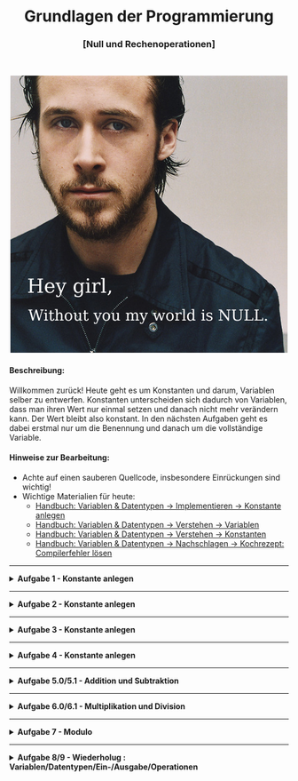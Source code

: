 <h1 align="center">Grundlagen der Programmierung</h1>
<h3 align="center">[Null und Rechenoperationen]</h3>
<br>
<p align="center">
  <img src="./tumblr_lwqxlxWISQ1r8lg7to1_500.jpg" />
</p>

#### Beschreibung:

Willkommen zurück! Heute geht es um Konstanten und darum, Variablen selber zu entwerfen. Konstanten unterscheiden sich dadurch von Variablen, dass man ihren Wert nur einmal setzen und danach nicht mehr verändern kann. Der Wert bleibt also konstant.
In den nächsten Aufgaben geht es dabei erstmal nur um die Benennung und danach um die vollständige Variable.


#### Hinweise zur Bearbeitung:

- Achte auf einen sauberen Quellcode, insbesondere Einrückungen sind wichtig!
- Wichtige Materialien für heute:
  - [Handbuch: Variablen & Datentypen → Implementieren → Konstante anlegen](https://docs.google.com/document/d/13SyoQ3tgIr4T9tiUl42V5kiBGQwV4Lk-XA2SsKf-va0/edit#heading=h.gfep471jkxpv)
  - [Handbuch: Variablen & Datentypen → Verstehen → Variablen](https://docs.google.com/document/d/13SyoQ3tgIr4T9tiUl42V5kiBGQwV4Lk-XA2SsKf-va0/edit#heading=h.9s1tg1kvm46z)
  - [Handbuch: Variablen & Datentypen → Verstehen → Konstanten](https://docs.google.com/document/d/13SyoQ3tgIr4T9tiUl42V5kiBGQwV4Lk-XA2SsKf-va0/edit#heading=h.4sa8v5aay61e)
  - [Handbuch: Variablen & Datentypen → Nachschlagen → Kochrezept: Compilerfehler lösen](https://docs.google.com/document/d/13SyoQ3tgIr4T9tiUl42V5kiBGQwV4Lk-XA2SsKf-va0/edit#heading=h.bpw3da2qtpg9)

---

<details>
<summary> <b> Aufgabe 1 - Konstante anlegen </b> </summary>

In dieser Aufgabe sollst du entsprechend von Vorgaben eine Konstante anlegen und dir ihren Datentyp ausgeben lassen. 

Gebraucht wird eine Konstante vom Typ Boolean mit dem Namen isEarthFlat und dem Wert false.

**Datei für die Aufgabe:** *ModulA -> 1_KonstanteAnlegenBoolean.kt*

</details>

---

<details>
<summary> <b> Aufgabe 2 - Konstante anlegen </b> </summary>

In dieser Aufgabe sollst du entsprechend von Vorgaben eine Konstante anlegen und dir ihren Datentyp ausgeben lassen.
Gebraucht wird eine Konstante vom Typ Integer mit dem Namen birthYear und dem Wert 1995.

**Datei für die Aufgabe:** *ModulA -> 2_KonstanteAnlegenInteger.kt*

</details>

---

<details>
<summary> <b> Aufgabe 3 - Konstante anlegen </b> </summary>

In dieser Aufgabe sollst du entsprechend von Vorgaben eine Konstante anlegen und dir ihren Datentyp ausgeben lassen.

Gebraucht wird eine Konstante vom Typ Double mit dem Namen prepareForTroubleAndMakeIt und dem Wert 12.34.

**Datei für die Aufgabe:** *ModulA -> 3_KonstanteAnlegenDouble.kt*

</details>

---

<details>
<summary> <b> Aufgabe 4 - Konstante anlegen </b> </summary>

In dieser Aufgabe sollst du entsprechend von Vorgaben eine Konstante anlegen und dir ihren Datentyp ausgeben lassen.

Gebraucht wird eine Konstante vom Typ String mit dem Namen birthName und dem Wert Müller.


**Datei für die Aufgabe:** *ModulA -> 4_KonstanteAnlegenString.kt*

</details>

---


<details>
<summary> <b> Aufgabe 5.0/5.1 - Addition und Subtraktion </b> </summary>

5.0 In dieser Aufgabe sind Variablen definiert, die addiert bzw. subtrahiert werden sollen.

5.1 In dieser Aufgabe testen wir nochmal eure Fähigkeiten, Variablen anzulegen und die Operationen + und - anzuwenden.

**Datei für die Aufgabe:** *5.0_AdditionUndSubtraktion.kt, 5.1_AdditionUndSubtraktion.kt*


</details>

---


<details>
<summary> <b> Aufgabe 6.0/6.1 - Multiplikation und Division </b> </summary>

6.0 In dieser Aufgabe wollen wir den Multiplikations- und Divisionsoperator nutzen.
Das Prinzip der Aufgabe richtet sich nach Aufgabe 5.0.

6.1 In dieser Aufgabe wollten wir die Aufgabe 6.0 mit dem Datentyp Double erstellen und uns sind einige Fehler passiert. Könnt ihr sie korrigieren?


**Datei für die Aufgabe:** *6.0_MultiplikationUndDivision.kt, 6.1_MultiplikationUndDivision.kt*

</details>

---

<details>
<summary> <b> Aufgabe 7 - Modulo </b> </summary>

7.1 In dieser Aufgabe wollen wir den Modulo-Operator nutzen.
Diese Aufgabe hat eine ähnliche Struktur wie ihre Vorgänger.

7.2 Hier muss ein wenig gegrübelt werden. Aber wir glauben, dass ihr das schafft.
Aufgabe und Hilfe in Datei.


**Datei für die Aufgabe:** *7.1_Modulo.kt, 7.2_Modulo.kt*


</details>

---

<details>
<summary> <b> Aufgabe 8/9 - Wiederholug : Variablen/Datentypen/Ein-/Ausgabe/Operationen </b> </summary>

8 In dieser Aufgabe gilt es, die Fläche eines Vierecks zu berechnen. 
Wichtig hier ist, dass eine Eingabe vom Benutzer über readln() erwartet wird, um die Werte zuzuordnen. Hier bitte die Kommentare in der Datei lesen.

9 Diese Aufgabe ist ähnlich zur Aufgabe 8, wobei wir hier mit dem Typ Double arbeiten.


**Datei für die Aufgabe:** *8_ViereckFlaecheBerechnen.kt, 9_KreisFlaecheBerechnen.kt*

</details>

